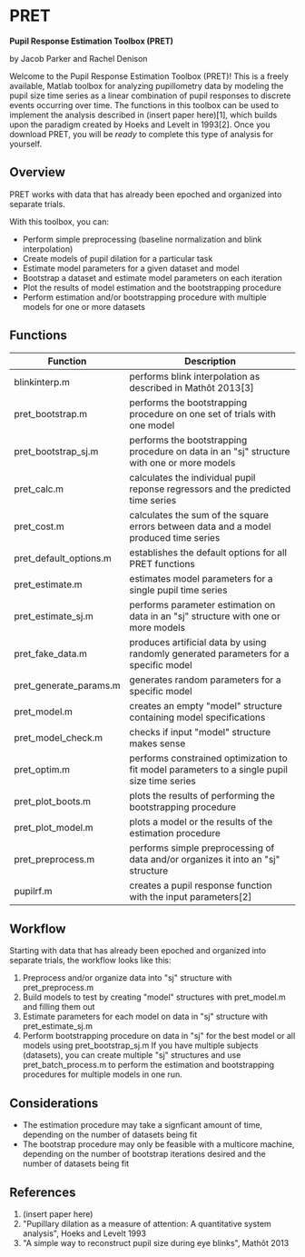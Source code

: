 # PRET #
__Pupil Response Estimation Toolbox (PRET)__

  by Jacob Parker and Rachel Denison
  
  Welcome to the Pupil Response Estimation Toolbox (PRET)! This is a freely available, Matlab toolbox for analyzing pupillometry
  data by modeling the pupil size time series as a linear combination of pupil responses to discrete events occurring over time.
  The functions in this toolbox can be used to implement the analysis described in (insert paper here)[1], which builds upon the
  paradigm created by Hoeks and Levelt in 1993[2]. Once you download PRET, you will be _ready_ to complete this type of analysis for         yourself.
  
## Overview ##
  PRET works with data that has already been epoched and organized into separate trials.

  With this toolbox, you can:
  * Perform simple preprocessing (baseline normalization and blink interpolation)
  * Create models of pupil dilation for a particular task
  * Estimate model parameters for a given dataset and model
  * Bootstrap a dataset and estimate model parameters on each iteration
  * Plot the results of model estimation and the bootstrapping procedure
  * Perform estimation and/or bootstrapping procedure with multiple models for one or more datasets
  
## Functions ##
Function | Description
---------|------------
blinkinterp.m | performs blink interpolation as described in Mathôt 2013[3]
pret_bootstrap.m | performs the bootstrapping procedure on one set of trials with one model
pret_bootstrap_sj.m | performs the bootstrapping procedure on data in an "sj" structure with one or more models
pret_calc.m | calculates the individual pupil reponse regressors and the predicted time series
pret_cost.m | calculates the sum of the square errors between data and a model produced time series
pret_default_options.m | establishes the default options for all PRET functions
pret_estimate.m | estimates model parameters for a single pupil time series
pret_estimate_sj.m | performs parameter estimation on data in an "sj" structure with one or more models
pret_fake_data.m | produces artificial data by using randomly generated parameters for a specific model
pret_generate_params.m | generates random parameters for a specific model
pret_model.m | creates an empty "model" structure containing model specifications
pret_model_check.m | checks if input "model" structure makes sense
pret_optim.m | performs constrained optimization to fit model parameters to a single pupil size time series
pret_plot_boots.m | plots the results of performing the bootstrapping procedure
pret_plot_model.m | plots a model or the results of the estimation procedure
pret_preprocess.m | performs simple preprocessing of data and/or organizes it into an "sj" structure
pupilrf.m | creates a pupil response function with the input parameters[2]

## Workflow ##
Starting with data that has already been epoched and organized into separate trials, the workflow looks like this:
1. Preprocess and/or organize data into "sj" structure with pret_preprocess.m
2. Build models to test by creating "model" structures with pret_model.m and filling them out
3. Estimate parameters for each model on data in "sj" structure with pret_estimate_sj.m
4. Perform bootstrapping procedure on data in "sj" for the best model or all models using pret_bootstrap_sj.m
If you have multiple subjects (datasets), you can create multiple "sj" structures and use pret_batch_process.m to perform
the estimation and bootstrapping procedures for multiple models in one run.

## Considerations ##
* The estimation procedure may take a signficant amount of time, depending on the number of datasets being fit
* The bootstrap procedure may only be feasible with a multicore machine, depending on the number of bootstrap iterations desired and the number of datasets being fit

## References ##
  1. (insert paper here)
  2. "Pupillary dilation as a measure of attention: A quantitative system analysis", Hoeks and Levelt 1993
  3. "A simple way to reconstruct pupil size during eye blinks", Mathôt 2013

